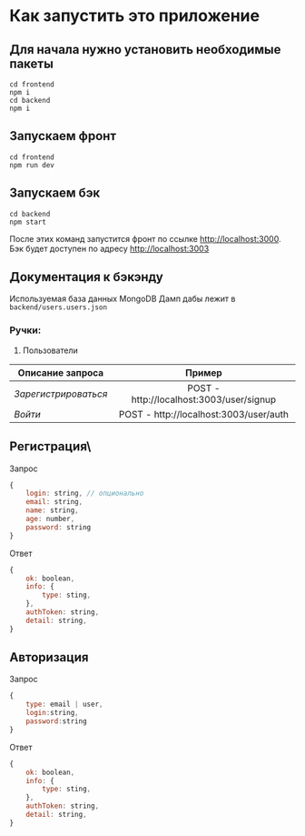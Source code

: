 ﻿# Как запустить это приложение

## Для начала нужно установить необходимые пакеты

```
cd frontend
npm i
cd backend
npm i
```
## Запускаем фронт
```
cd frontend
npm run dev
```
## Запускаем бэк
```
cd backend
npm start
```
После этих команд запустится фронт по ссылке [http://localhost:3000](http://localhost:3000).\
Бэк будет доступен по адресу [http://localhost:3003](http://localhost:3003)
## Документация к бэкэнду
Используемая база данных MongoDB
Дамп дабы лежит в `backend/users.users.json`

### Ручки:
1. Пользователи

| Описание запроса     |                  Пример                  | 
|----------------------|:----------------------------------------:| 
| _Зарегистрироваться_ | POST - http://localhost:3003/user/signup |
| _Войти_              |  POST - http://localhost:3003/user/auth  |

## Регистрация\
Запрос
```js
{
    login: string, // опционально
    email: string,
    name: string,
    age: number,
    password: string  
}
```
Ответ
```js
{
    ok: boolean,
    info: {
        type: sting,
    },
    authToken: string,
    detail: string,
}
```
Авторизация
---
Запрос
```js
{
    type: email | user, 
    login:string,
    password:string
}
```
Ответ
```js
{
    ok: boolean,
    info: {
        type: sting,
    },
    authToken: string,
    detail: string,
}
```





